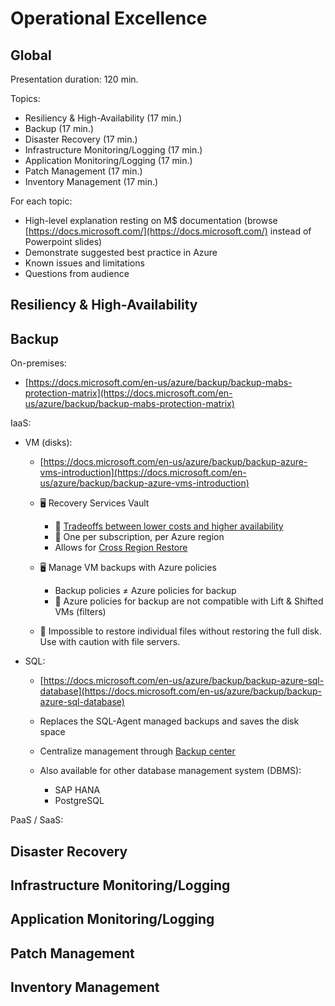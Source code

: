 # **Operational Excellence**

## Global

Presentation duration: 120 min.

Topics:

- Resiliency & High-Availability (17 min.)
- Backup (17 min.)
- Disaster Recovery (17 min.)
- Infrastructure Monitoring/Logging (17 min.)
- Application Monitoring/Logging (17 min.)
- Patch Management (17 min.)
- Inventory Management (17 min.)

For each topic:

- High-level explanation resting on M$ documentation (browse [https://docs.microsoft.com/](https://docs.microsoft.com/) instead of Powerpoint slides)
- Demonstrate suggested best practice in Azure
- Known issues and limitations
- Questions from audience

## Resiliency & High-Availability

## Backup

On-premises:

- [https://docs.microsoft.com/en-us/azure/backup/backup-mabs-protection-matrix](https://docs.microsoft.com/en-us/azure/backup/backup-mabs-protection-matrix)

IaaS:

- VM (disks):

  - [https://docs.microsoft.com/en-us/azure/backup/backup-azure-vms-introduction](https://docs.microsoft.com/en-us/azure/backup/backup-azure-vms-introduction)
  - 🖥️ Recovery Services Vault

    - 🚩 [Tradeoffs between lower costs and higher availability](https://docs.microsoft.com/en-ca/azure/storage/common/storage-redundancy)
    - 🚩 One per subscription, per Azure region
    - Allows for [Cross Region Restore](https://docs.microsoft.com/en-us/azure/backup/backup-create-rs-vault#set-cross-region-restore)

  - 🖥️ Manage VM backups with Azure policies
    - Backup policies ≠ Azure policies for backup
    - 🚩 Azure policies for backup are not compatible with Lift & Shifted VMs (filters)
  - 🚩 Impossible to restore individual files without restoring the full disk. Use with caution with file servers.

- SQL:

  - [https://docs.microsoft.com/en-us/azure/backup/backup-azure-sql-database](https://docs.microsoft.com/en-us/azure/backup/backup-azure-sql-database)
  - Replaces the SQL-Agent managed backups and saves the disk space
  - Centralize management through [Backup center](https://docs.microsoft.com/en-us/azure/backup/backup-center-overview)
  - Also available for other database management system (DBMS):

    - SAP HANA
    - PostgreSQL

PaaS / SaaS:

## Disaster Recovery

## Infrastructure Monitoring/Logging

## Application Monitoring/Logging

## Patch Management

## Inventory Management